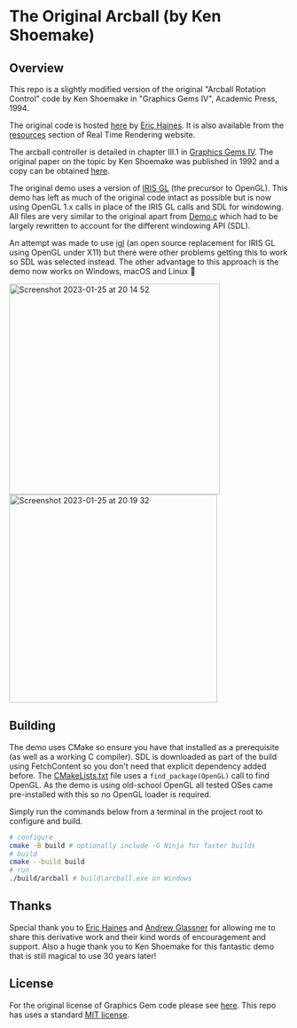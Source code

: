 # The Original Arcball (by Ken Shoemake)

## Overview

This repo is a slightly modified version of the original "Arcball Rotation Control" code by Ken Shoemake in "Graphics Gems IV", Academic Press, 1994.

The original code is hosted [here](https://github.com/erich666/GraphicsGems/tree/master/gemsiv/arcball) by [Eric Haines](https://github.com/erich666). It is also available from the [resources](https://www.realtimerendering.com/resources/GraphicsGems/gemsiv/arcball/) section of Real Time Rendering website.

The arcball controller is detailed in chapter III.1 in [Graphics Gems IV](https://amzn.eu/d/9F09jiK). The original paper on the topic by Ken Shoemake was published in 1992 and a copy can be obtained [here](https://www.talisman.org/~erlkonig/misc/shoemake92-arcball.pdf).

The original demo uses a version of [IRIS GL](https://en.wikipedia.org/wiki/IRIS_GL) (the precursor to OpenGL). This demo has left as much of the original code intact as possible but is now using OpenGL 1.x calls in place of the IRIS GL calls and SDL for windowing. All files are very similar to the original apart from [Demo.c](/Demo.c) which had to be largely rewritten to account for the different windowing API (SDL).

An attempt was made to use [igl](https://github.com/irixxxx/igl) (an open source replacement for IRIS GL using OpenGL under X11) but there were other problems getting this to work so SDL was selected instead. The other advantage to this approach is the demo now works on Windows, macOS and Linux 🥳

<img width="380" alt="Screenshot 2023-01-25 at 20 14 52" src="https://user-images.githubusercontent.com/1136625/215216747-689f0a80-9321-49be-a448-4ef5c99f6ac1.png">     <img width="375" alt="Screenshot 2023-01-25 at 20 19 32" src="https://user-images.githubusercontent.com/1136625/215217658-f248987a-c1c7-4654-b8ac-2228a86cd408.png">

## Building

The demo uses CMake so ensure you have that installed as a prerequisite (as well as a working C compiler). SDL is downloaded as part of the build using FetchContent so you don't need that explicit dependency added before. The [CMakeLists.txt](/CMakeLists.txt) file uses a `find_package(OpenGL)` call to find OpenGL. As the demo is using old-school OpenGL all tested OSes came pre-installed with this so no OpenGL loader is required.

Simply run the commands below from a terminal in the project root to configure and build.

```bash
# configure
cmake -B build # optionally include -G Ninja for faster builds
# build
cmake --build build
# run
./build/arcball # build\arcball.exe on Windows
```

## Thanks

Special thank you to [Eric Haines](https://erich.realtimerendering.com/) and [Andrew Glassner](https://www.glassner.com/) for allowing me to share this derivative work and their kind words of encouragement and support. Also a huge thank you to Ken Shoemake for this fantastic demo that is still magical to use 30 years later!

## License

For the original license of Graphics Gem code please see [here](https://github.com/erich666/GraphicsGems/blob/master/LICENSE.md). This repo has uses a standard [MIT license](/LICENSE.md).
